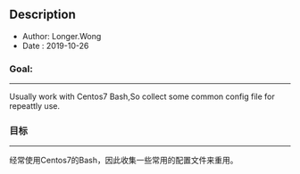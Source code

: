 ## Description 
- Author: Longer.Wong  
- Date  : 2019-10-26

### Goal:
---
Usually work with Centos7 Bash,So collect some common config file for repeattly use.

### 目标
---
经常使用Centos7的Bash，因此收集一些常用的配置文件来重用。

